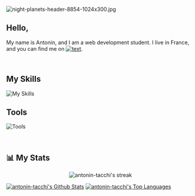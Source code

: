 ![night-planets-header-8854-1024x300.jpg](https://i.postimg.cc/mkbR8MMp/night-planets-header-8854-1024x300.jpg)

Hello,
---------
My name is Antonin, and I am a web development student. I live in France, and you can find me on [![text](https://img.shields.io/badge/LinkedIn-0077B5?style=for-the-badge&logo=linkedin&logoColor=white)](https://www.linkedin.com/in/antonin-tacchi-4b7b32338/).

<br>

My Skills
---------
![My Skills](https://skillicons.dev/icons?i=html,css,js,jquery,tailwind,py,php,mysql)

Tools
---------
![Tools](https://skillicons.dev/icons?i=vscode,figma,md,github,git)

<br>

## 📊 My Stats

<p align="center">

<img title="🔥 streak-stats" alt="antonin-tacchi's streak" src="https://github-readme-streak-stats.herokuapp.com/?user=antonin-tacchi&theme=black-ice&hide_border=true&stroke=0000&background=060A0CD0"/>

</p>
<a href="https://github.com/antonin-tacchi/github-readme-stats"><img alt="antonin-tacchi's Github Stats" src="https://github-readme-stats.vercel.app/api?username=antonin-tacchi&show_icons=true&count_private=true&theme=react&hide_border=true&bg_color=0D1117" /></a>
<a href="https://github.com/antonin-tacchi/github-readme-stats"><img alt="antonin-tacchi's Top Languages" src="https://github-readme-stats.vercel.app/api/top-langs/?username=antonin-tacchi&langs_count=8&count_private=true&layout=compact&theme=react&hide_border=true&bg_color=0D1117" /></a>
